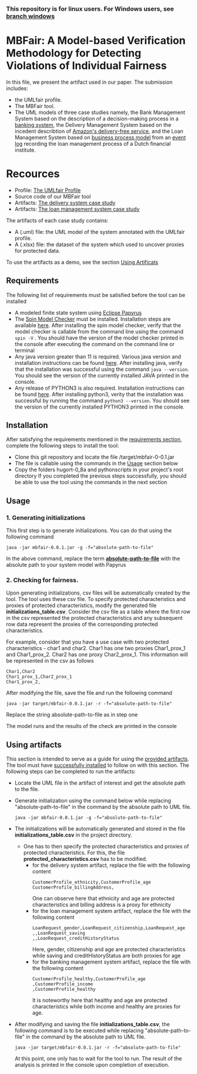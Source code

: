 ### This repository is for linux users. For Windows users, see [branch windows](https://github.com/QRamadan/MBFair/tree/windows)
# MBFair: A Model-based Verification Methodology for Detecting Violations of Individual Fairness

In this file, we present the artifact used in our paper. The submission includes:
- the UMLfair profile.
- The MBFair tool.
- The UML models of three case studies namely, the Bank Management System based on the description of a decision-making process in a [banking system](https://www.hypovereinsbank.de/hvb/privatkunden/services-und-marktinformationen/kundenprogramm-valyou), the Delivery Management System based on the incedent describtion of [Amazon's delivery-free service](https://www.bloomberg.com/graphics/2016-amazon-same-day/), and the Loan Management System based on [business process model](https://link.springer.com/chapter/10.1007/978-3-319-92901-9_19) from an [event log](https://www.win.tue.nl/bpi/doku.php?id=2012:challenge) recording the loan management process of a Dutch financial institute.

# <section id="resources"> Recources </section>

- Profile: [The UMLfair Profile](https://github.com/confFair/project/blob/master/profile.zip)
- Source code of our MBFair tool
- Artifacts: [The delivery system case study](https://github.com/QRamadan/MBFair/raw/windows/DeliveryManagementSystem.zip)
- Artifacts: [The loan management system case study](https://github.com/QRamadan/MBFair/raw/windows/LoanManagementSystem.zip)

The artifacts of each case study contains:
- A (.uml) file: the UML model of the system annotated with the UMLfair profile.
- A (.xlsx) file: the dataset of the system which used to uncover proxies for protected data.

To use the artifacts as a demo, see the section [Using Artificats](#using-artifacts)
## <section id="requirements">Requirements</section>
The following list of requirements must be satisfied before the tool can be installed
- A modeled finite state system using [Eclipse Papyrus](https://www.eclipse.org/papyrus/)
- The [Spin Model Checker](https://spinroot.com/spin/whatispin.html) must be installed. Installation steps are available [here](https://spinroot.com/spin/Man/README.html#S1). After installing the spin model checker, verify that the model checker is callable from the command line using the command ```spin -V``` . You should have the version of the model checker printed in the console after executing the command on the command line or terminal
- Any java version greater than 11 is required. Various java version and installation instructions can be found [here](https://docs.oracle.com/en/java/javase/index.html). After installing java, verify that the installation was successful using the command ```java --version```. You should see the version of the currently installed JAVA printed in the console.
- Any release of PYTHON3 is also required. Installation instructions can be found [here](https://www.scaler.com/topics/python/install-python-on-linux/). After installing python3, verity that the installation was successful by running the command ```python3 --version```. You should see the version of the currently installed PYTHON3 printed in the console.
## <section id="installation">Installation</section>
After satisfying the requirements mentioned in the [requirements section](#requirements), complete the following steps to install the tool:
- Clone this git repository and locate the file /target/mbfair-0-0.1.jar
- The file is callable using the commands in the [Usage](#usage) section below
- Copy the folders hugort-0_8a and pythonscripts in your project's root directory
If you completed the previous steps successfully, you should be able to use the tool using the commands in the next section

## <section id="usage"> Usage </section>
### 1. Generating initializations
This first step is to generate initializations. You can do that using the following command
```
java -jar mbfair-0.0.1.jar -g -f="absolute-path-to-file"
```
In the above command, replace the term <strong><ins>absolute-path-to-file</ins></strong> with the absolute path to your system model with Papyrus

### 2. Checking for fairness.

Upon generating initializations, csv files will be automatically created by the tool. The tool uses these csv file. To specify protected characteristics and proxies of protected characteristics, modify the generated file <strong>initializations_table.csv</strong>. Consider the csv file as a table where the first row in the csv represented the protected characteristics and any subsequent row data represent the proxies of the corresponding protected characteristics.

For example, consider that you have a use case with two protected characteristics - char1 and char2. Char1 has one two proxies Char1_prox_1 and Char1_prox_2. Char2 has one proxy Char2_prox_1. This information will be represented in the csv as follows
```
Char1,Char2
Char1_prox_1,Char2_prox_1
Char1_prox_2,
```

After modifying the file, save the file and run the following command
```
java -jar target/mbfair-0.0.1.jar -r -f="absolute-path-to-file"
```
Replace the string absolute-path-to-file as in step one

The model runs and the results of the check are printed in the console

## <section id="using-artifacts">Using artifacts</section>
This section is intended to serve as a guide for using the [provided artifacts](#resources). The tool must have [successfully installed](#installation) to follow on with this section. The following steps can be completed to run the artifacts:
- Locate the UML file in the artifact of interest and get the absolute path to the file.
- Generate initialization using the command below while replacing "absolute-path-to-file" in the command by the absolute path to UML file.
    ```
    java -jar mbfair-0.0.1.jar -g -f="absolute-path-to-file"
    ```
- The initializations will be automatically generated and stored in the file <strong>initializations_table.csv</strong> in the project directory.
  - One has to then specify the protected characteristics and proxies of protected characteristics. For this, the file <strong>protected_characteristics.csv</strong> has to be modified. 
    - for the delivery system artifact, replace the file with the following content
      ```
      CustomerProfile_ethnicity,CustomerProfile_age
      CustomerProfile_billingAddress,
      ```
      One can observe here that ethnicity and age are protected characteristics and billing address is a proxy for ethnicity
    - for the loan management system artifact, replace the file with the following content
      ```
      LoanRequest_gender,LoanRequest_citizenship,LoanRequest_age
      ,,LoanRequest_saving
      ,,LoanRequest_creditHistoryStatus
      ```
      Here, gender, citizenship and age are protected characteristics while saving and creditHistoryStatus are both proxies for age
    - for the banking management system artifact, replace the file with the following content
      ```
      CustomerProfile_healthy,CustomerProfile_age
      ,CustomerProfile_income
      ,CustomerProfile_healthy
      ```
      It is noteworthy here that healthy and age are protected characteristics while both income and healthy are proxies for age.
  
- After modifying and saving the file <strong>initializations_table.csv</strong>, the following command is to be executed while replacing "absolute-path-to-file" in the command by the absolute path to UML file.
  ```
  java -jar target/mbfair-0.0.1.jar -r -f="absolute-path-to-file"
  ```
  At this point, one only has to wait for the tool to run. The result of the analysis is printed in the console upon completion of execution.



